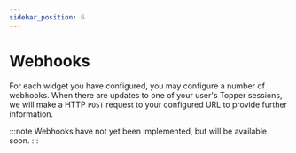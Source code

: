 ```yaml
---
sidebar_position: 6
---
```


# Webhooks

For each widget you have configured, you may configure a number of webhooks. When there are updates to one of your user's Topper sessions, we will make a HTTP `POST` request to your configured URL to provide further information.

:::note
Webhooks have not yet been implemented, but will be available soon.
:::
